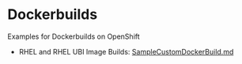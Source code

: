 # Dockerbuilds

Examples for Dockerbuilds on OpenShift

* RHEL and RHEL UBI Image Builds: [SampleCustomDockerBuild.md](https://github.com/avoigtma/my-openshift-examples/blob/master/dockerbuilds/SampleCustomDockerBuild.md)


